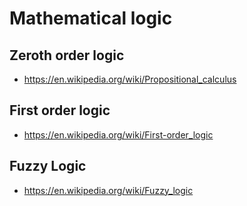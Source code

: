 # Mathematical logic

## Zeroth order logic

- <https://en.wikipedia.org/wiki/Propositional_calculus>

## First order logic

- <https://en.wikipedia.org/wiki/First-order_logic>

## Fuzzy Logic

- <https://en.wikipedia.org/wiki/Fuzzy_logic>
